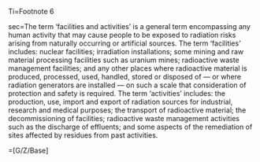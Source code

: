 Ti=Footnote 6

sec=The term ‘facilities and activities’ is a general term encompassing any human activity that may cause people to be exposed to radiation risks arising from naturally occurring or artificial sources. The term ‘facilities’ includes: nuclear facilities; irradiation installations; some mining and raw material processing facilities such as uranium mines; radioactive waste management facilities; and any other places where radioactive material is produced, processed, used, handled, stored or disposed of — or where radiation generators are installed — on such a scale that consideration of protection and safety is required. The term ‘activities’ includes: the production, use, import and export of radiation sources for industrial, research and medical purposes; the transport of radioactive material; the decommissioning of facilities; radioactive waste management activities such as the discharge of effluents; and some aspects of the remediation of sites affected by residues from past activities.

=[G/Z/Base]
